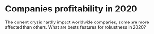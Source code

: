 # Companies profitability in 2020
The current crysis hardly impact worldwide companies, some are more affected than others.  What are bests features for robustness in 2020?
